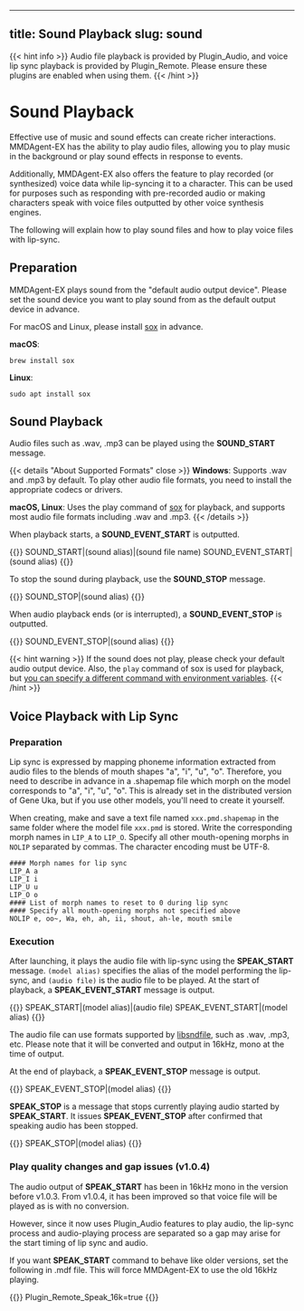 

---
title: Sound Playback
slug: sound
---
{{< hint info >}}
Audio file playback is provided by Plugin_Audio, and voice lip sync playback is provided by Plugin_Remote. Please ensure these plugins are enabled when using them.
{{< /hint >}}

# Sound Playback

Effective use of music and sound effects can create richer interactions. MMDAgent-EX has the ability to play audio files, allowing you to play music in the background or play sound effects in response to events.

Additionally, MMDAgent-EX also offers the feature to play recorded (or synthesized) voice data while lip-syncing it to a character. This can be used for purposes such as responding with pre-recorded audio or making characters speak with voice files outputted by other voice synthesis engines.

The following will explain how to play sound files and how to play voice files with lip-sync.

## Preparation

MMDAgent-EX plays sound from the "default audio output device". Please set the sound device you want to play sound from as the default output device in advance.

For macOS and Linux, please install [sox](https://sourceforge.net/projects/sox/) in advance.

**macOS**:

```shell
brew install sox
```

**Linux**:

```shell
sudo apt install sox
```


## Sound Playback

Audio files such as .wav, .mp3 can be played using the **SOUND_START** message.

{{< details "About Supported Formats" close >}}
**Windows**: Supports .wav and .mp3 by default. To play other audio file formats, you need to install the appropriate codecs or drivers.

**macOS, Linux**: Uses the play command of [sox](https://sourceforge.net/projects/sox/) for playback, and supports most audio file formats including .wav and .mp3.
{{< /details >}}

When playback starts, a **SOUND_EVENT_START** is outputted.

{{<message>}}
SOUND_START|(sound alias)|(sound file name)
SOUND_EVENT_START|(sound alias)
{{</message>}}

To stop the sound during playback, use the **SOUND_STOP** message.

{{<message>}}
SOUND_STOP|(sound alias)
{{</message>}}

When audio playback ends (or is interrupted), a **SOUND_EVENT_STOP** is outputted.

{{<message>}}
SOUND_EVENT_STOP|(sound alias)
{{</message>}}

{{< hint warning >}}
If the sound does not play, please check your default audio output device. Also, the `play` command of sox is used for playback, but [you can specify a different command with environment variables](../envval/#audio_start-playback-command-play).
{{< /hint >}}

## Voice Playback with Lip Sync

### Preparation

Lip sync is expressed by mapping phoneme information extracted from audio files to the blends of mouth shapes "a", "i", "u", "o". Therefore, you need to describe in advance in a .shapemap file which morph on the model corresponds to "a", "i", "u", "o". This is already set in the distributed version of Gene Uka, but if you use other models, you'll need to create it yourself.

When creating, make and save a text file named `xxx.pmd.shapemap` in the same folder where the model file `xxx.pmd` is stored. Write the corresponding morph names in `LIP_A` to `LIP_O`. Specify all other mouth-opening morphs in `NOLIP` separated by commas. The character encoding must be UTF-8.

```text
#### Morph names for lip sync
LIP_A a
LIP_I i
LIP_U u
LIP_O o
#### List of morph names to reset to 0 during lip sync
#### Specify all mouth-opening morphs not specified above
NOLIP e, oo~, Wa, eh, ah, ii, shout, ah-le, mouth smile
```

### Execution

After launching, it plays the audio file with lip-sync using the **SPEAK_START** message. `(model alias)` specifies the alias of the model performing the lip-sync, and `(audio file)` is the audio file to be played. At the start of playback, a **SPEAK_EVENT_START** message is output.

{{<message>}}
SPEAK_START|(model alias)|(audio file)
SPEAK_EVENT_START|(model alias)
{{</message>}}

The audio file can use formats supported by [libsndfile](https://libsndfile.github.io/libsndfile/formats.html), such as .wav, .mp3, etc. Please note that it will be converted and output in 16kHz, mono at the time of output.

At the end of playback, a **SPEAK_EVENT_STOP** message is output.

{{<message>}}
SPEAK_EVENT_STOP|(model alias)
{{</message>}}

**SPEAK_STOP** is a message that stops currently playing audio started by **SPEAK_START**.  It issues **SPEAK_EVENT_STOP** after confirmed that speaking audio has been stopped.

{{<message>}}
SPEAK_STOP|(model alias)
{{</message>}}

### Play quality changes and gap issues (v1.0.4)

The audio output of **SPEAK_START** has been in 16kHz mono in the version before v1.0.3.  From v1.0.4, it has been improved so that voice file will be played as is with no conversion.

However, since it now uses Plugin_Audio features to play audio, the lip-sync process and audio-playing process are separated so a gap may arise for the start timing of lip sync and audio.

If you want **SPEAK_START** command to behave like older versions, set the following in .mdf file.  This will force MMDAgent-EX to use the old 16kHz playing.

{{<mdf>}}
Plugin_Remote_Speak_16k=true
{{</mdf>}}